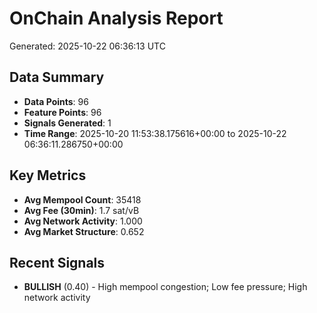 # OnChain Analysis Report
Generated: 2025-10-22 06:36:13 UTC

## Data Summary
- **Data Points**: 96
- **Feature Points**: 96
- **Signals Generated**: 1
- **Time Range**: 2025-10-20 11:53:38.175616+00:00 to 2025-10-22 06:36:11.286750+00:00

## Key Metrics
- **Avg Mempool Count**: 35418
- **Avg Fee (30min)**: 1.7 sat/vB
- **Avg Network Activity**: 1.000
- **Avg Market Structure**: 0.652

## Recent Signals
- **BULLISH** (0.40) - High mempool congestion; Low fee pressure; High network activity

